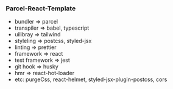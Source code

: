 ### Parcel-React-Template

- bundler => parcel
- transpiler => babel, typescript
- uilibray => tailwind
- styleling => postcss, styled-jsx
- linting => prettier
- framework => react
- test framework => jest
- git hook => husky
- hmr => react-hot-loader
- etc: purgeCss, react-helmet, styled-jsx-plugin-postcss, cors
